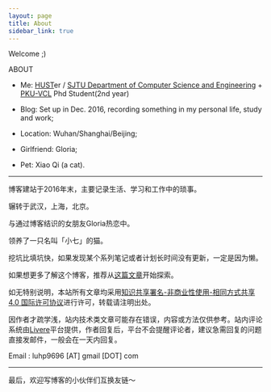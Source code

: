 ```yaml
---
layout: page
title: About
sidebar_link: true
---
```


Welcome ;)

ABOUT

* Me: [HUST](http://www.hust.edu.cn/)er / [SJTU Department of Computer Science and Engineering](http://www.cs.sjtu.edu.cn/index.aspx) + [PKU-VCL](http://vcl.idm.pku.edu.cn/) Phd Student(2nd year)
* Blog: Set up in Dec. 2016, recording something in my personal life, study and work;

* Location: Wuhan/Shanghai/Beijing;
* Girlfriend: Gloria;
* Pet: Xiao Qi (a cat).

---

博客建站于2016年末，主要记录生活、学习和工作中的琐事。

辗转于武汉，上海，北京。

与通过博客结识的女朋友Gloria热恋中。

领养了一只名叫「小七」的猫。

挖坑比填坑快，如果发现某个系列笔记或者计划长时间没有更新，一定是因为懒。

如果想更多了解这个博客，推荐从[这篇文章](https://leohope.com/%E5%86%99%E9%9A%8F%E7%AC%94/2019/08/28/blog-1000/)开始探索。



如无特别说明，本站所有文章均采用[知识共享署名-非商业性使用-相同方式共享 4.0 国际许可协议](https://creativecommons.org/licenses/by-nc-sa/4.0/)进行许可，转载请注明出处。

因作者才疏学浅，站内技术类文章可能存在错误，内容或方法仅供参考。站内评论系统由[Livere](https://livere.com/)平台提供，作者回复后，平台不会提醒评论者，建议急需回复的问题直接发邮件，一般会在一天内回复。

Email :  luhp9696 [AT] gmail [DOT] com



---

最后，欢迎写博客的小伙伴们互换友链～